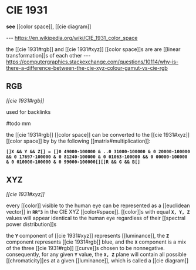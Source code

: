 # CIE 1931

**see** [[color space]], [[cie diagram]]

--- <https://en.wikipedia.org/wiki/CIE_1931_color_space>

the [[cie 1931#rgb]] and [[cie 1931#xyz]] [[color space]]s are are [[linear transformation]]s of each other --- <https://computergraphics.stackexchange.com/questions/10114/why-is-there-a-difference-between-the-cie-xyz-colour-gamut-vs-cie-rgb>

## RGB

_[[cie 1931#rgb]]_

used for backlinks

#todo mm

the [[cie 1931#rgb]] [[color space]] can be converted to the [[cie 1931#xyz]] [[color space]] by by the following [[matrix#multiplication]]:

**`[]X && Y && Z[] = []0 49000-100000 & ..0 31000-100000 & 0 20000-100000 && 0 17697-100000 & 0 81240-100000 & 0 01063-100000 && 0 00000-100000 & 0 010000-100000 & 0 99000-100000[][]R && G && B[]`**

## XYZ

_[[cie 1931#xyz]]_

every [[color]] visible to the human eye can be represented as a [[euclidean vector]] in **`RR^3`** in the CIE XYZ [[color#space]]. [[color]]s with equal **`X, Y, Z`** values will appear identical to the human eye regardless of their [[spectral power distribution]]s

the **`Y`** component of [[cie 1931#xyz]] represents [[luminance]], the **`Z`** component represents [[cie 1931#rgb]] blue, and the **`X`** component is a mix of the three [[cie 1931#rgb]] [[curve]]s chosen to be nonnegative. consequently, for any given **`Y`** value, the **`X, Z`** plane will contain all possible [[chromaticity]]es at a given [[luminance]], which is called a [[cie diagram]]
